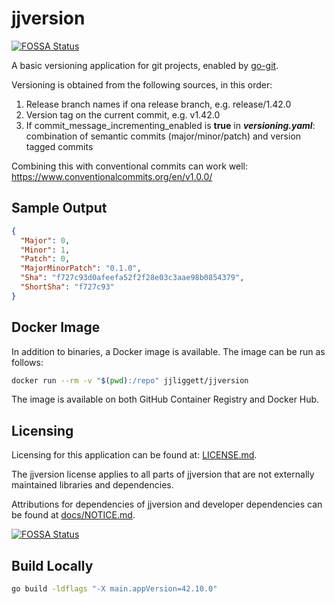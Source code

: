 # jjversion
[![FOSSA Status](https://app.fossa.com/api/projects/git%2Bgithub.com%2Fjjliggett%2Fjjversion.svg?type=shield)](https://app.fossa.com/projects/git%2Bgithub.com%2Fjjliggett%2Fjjversion?ref=badge_shield)


A basic versioning application for git projects, enabled by [go-git](https://github.com/go-git/go-git).

Versioning is obtained from the following sources, in this order:

1. Release branch names if ona release branch, e.g. release/1.42.0
2. Version tag on the current commit, e.g. v1.42.0
3. If commit_message_incrementing_enabled is **true** in ***versioning.yaml***: combination of semantic commits (major/minor/patch) and version tagged commits

Combining this with conventional commits can work well: https://www.conventionalcommits.org/en/v1.0.0/

## Sample Output

```json
{
  "Major": 0,
  "Minor": 1,
  "Patch": 0,
  "MajorMinorPatch": "0.1.0",
  "Sha": "f727c93d0afeefa52f2f28e03c3aae98b0854379",
  "ShortSha": "f727c93"
}
```

## Docker Image

In addition to binaries, a Docker image is available. The image can be run as follows:

```sh
docker run --rm -v "$(pwd):/repo" jjliggett/jjversion
```

The image is available on both GitHub Container Registry and Docker Hub.

## Licensing

Licensing for this application can be found at: [LICENSE.md](LICENSE.md).

The jjversion license applies to all parts of jjversion that are not
externally maintained libraries and dependencies.

Attributions for dependencies of jjversion and developer
dependencies can be found at [docs/NOTICE.md](docs/NOTICE.md).


[![FOSSA Status](https://app.fossa.com/api/projects/git%2Bgithub.com%2Fjjliggett%2Fjjversion.svg?type=large)](https://app.fossa.com/projects/git%2Bgithub.com%2Fjjliggett%2Fjjversion?ref=badge_large)

## Build Locally

```sh
go build -ldflags "-X main.appVersion=42.10.0"
```